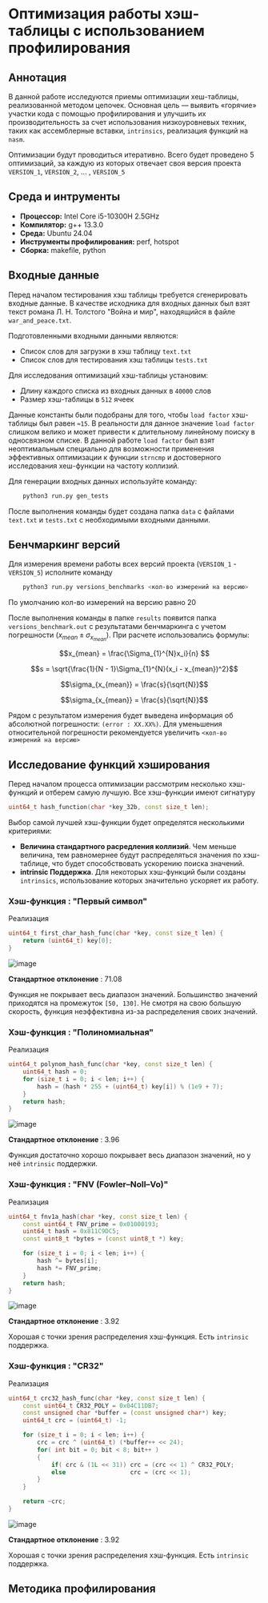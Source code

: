 # Оптимизация работы хэш-таблицы с использованием профилирования

## Аннотация
В данной работе исследуются приемы оптимизации хеш-таблицы, реализованной методом цепочек. Основная цель — выявить «горячие» участки кода с помощью профилирования и улучшить их производительность за счет использования низкоуровневых техник, таких как ассемблерные вставки, `intrinsics`, реализация функций на `nasm`.

Оптимизации будут проводиться итеративно. Всего будет проведено 5 оптимизаций, за каждую из которых отвечает своя версия проекта `VERSION_1`, `VERSION_2`, ... , `VERSION_5`

## Среда и интрументы
* __Процессор:__ Intel Core i5-10300H 2.5GHz
* __Компилятор:__ g++ 13.3.0
* __Среда:__ Ubuntu 24.04
* __Инструменты профилирования:__ perf, hotspot
* __Сборка:__ makefile, python

## Входные данные
Перед началом тестирования хэш таблицы требуется сгенерировать входные данные. В качестве исходника для входных данных был взят текст романа Л. Н. Толстого "Война и мир", находящийся в файле `war_and_peace.txt`.

Подготовленными входными данными являются:
* Список слов для загрузки в хэш таблицу `text.txt`
* Список слов для тестирования хэш таблицы `tests.txt`

Для исследования оптимизаций хэш-таблицы установим:
* Длину каждого списка из входных данных в `40000` слов
* Размер хэш-таблицы в `512` ячеек

Данные константы были подобраны для того, чтобы `load factor` хэш-таблицы был равен `≈15`. В реальности для данное значение `load factor` слишком велико и может привести к длительному линейному поиску в односвязном списке. В данной работе `load factor` был взят неоптимальным специально для возможности применения эффективных оптимизации к функции `strncmp` и достоверного исследования хеш-функции на частоту коллизий.

Для генерации входных данных используйте команду:

```bash
    python3 run.py gen_tests
```

После выполнения команды будет создана папка `data` с файлами `text.txt` и `tests.txt` с необходимыми входными данными.



## Бенчмаркинг версий
Для измерения времени работы всех версий проекта (`VERSION_1` - `VERSION_5`) исполните команду
```bash
    python3 run.py versions_benchmarks <кол-во измерений на версию>
```
По умолчанию кол-во измерений на версию равно 20

После выполнения команды в папке `results` появится папка `versions_benchmark.out` с результатами бенчмаркинга с учетом погрешности ($x_{mean} ± 	\sigma_{x_{mean}}$). При расчете использовались формулы:

$$x_{mean} = \frac{\Sigma_{1}^{N}x_i}{n} $$

$$s = \sqrt{\frac{1}{N - 1}\Sigma_{1}^{N}(x_i - x_{mean})^2}$$

$$\sigma_{x_{mean}} = \frac{s}{\sqrt{N}}$$

$$\sigma_{x_{mean}} = \frac{s}{\sqrt{N}}$$

Рядом с результатом измерения будет выведена информация об абсолютной погрешности:
`(error : XX.XX%)`. Для уменьшения относительной погрешности рекомендуется увеличить `<кол-во измерений на версию>`



## Исследование функций хэширования
Перед началом процесса оптимизации рассмотрим несколько хэш-функций и отберем самую лучшую.
Все хэш-функции имеют сигнатуру
```c++
uint64_t hash_function(char *key_32b, const size_t len);
```
Выбор самой лучшей хэш-функции будет определятся несколькими критериями:
* __Величина стандартного расредления коллизий__. Чем меньше величина, тем равномернее будут распределяться значения по хэш-таблице, что будет способствовать ускорению поиска значений.
* __intrinsic Поддержка__. Для некоторых хэш-функций были созданы `intrinsics`, использование которых значительно ускоряет их работу.

### Хэш-функция : "Первый символ"
Реализация
```c++
uint64_t first_char_hash_func(char *key, const size_t len) {
    return (uint64_t) key[0];
}
```

![image](results/hash_funcs/img/fchar.png)

__Стандартное отклонение__ : 71.08

Функция не покрывает весь диапазон значений. Большинство значений приходятся на промежуток `[50, 130]`. Не смотря на свою большую скорость, функция неэффективна из-за распределения своих значений.


### Хэш-функция : "Полиномиальная"
Реализация
```c++
uint64_t polynom_hash_func(char *key, const size_t len) {
    uint64_t hash = 0;
    for (size_t i = 0; i < len; i++) {
        hash = (hash * 255 + (uint64_t) key[i]) % (1e9 + 7);
    }
    return hash;
}
```
![image](results/hash_funcs/img/poly.png)

__Стандартное отклонение__ : 3.96

Функция достаточно хорошо покрывает весь диапазон значений, но у неё `intrinsic` поддержки.



### Хэш-функция : "FNV (Fowler–Noll–Vo)"

Реализация
```c++
uint64_t fnv1a_hash(char *key, const size_t len) {
    const uint64_t FNV_prime = 0x01000193;
    uint64_t hash = 0x811C9DC5;
    const uint8_t *bytes = (const uint8_t *) key;

    for (size_t i = 0; i < len; i++) {
        hash ^= bytes[i];
        hash *= FNV_prime;
    }
    return hash;
}
```
![image](results/hash_funcs/img/fnv.png)

__Стандартное отклонение__ : 3.92

Хорошая с точки зрения распределения хэш-функция. Есть `intrinsic` поддержка.


### Хэш-функция : "CR32"

Реализация
```c++
uint64_t crc32_hash_func(char *key, const size_t len) {
    const uint64_t CR32_POLY = 0x04C11DB7;
    const unsigned char *buffer = (const unsigned char*) key;
    uint64_t crc = (uint64_t) -1;

    for (size_t i = 0; i < len; i++) {
        crc = crc ^ (uint64_t) (*buffer++ << 24);
        for( int bit = 0; bit < 8; bit++ )
        {
            if( crc & (1L << 31)) crc = (crc << 1) ^ CR32_POLY;
            else                  crc = (crc << 1);
        }
    }

    return ~crc;
}
```
![image](results/hash_funcs/img/cr32.png)

__Стандартное отклонение__ : 3.92

Хорошая с точки зрения распределения хэш-функция. Есть `intrinsic` поддержка.



## Методика профилирования
